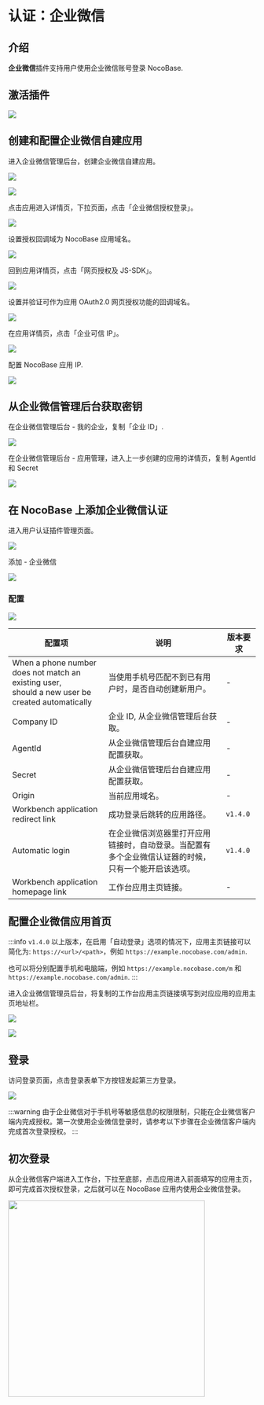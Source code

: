 # 认证：企业微信

<PluginInfo commercial="true" name="wecom"></PluginInfo>

## 介绍

**企业微信**插件支持用户使用企业微信账号登录 NocoBase.

## 激活插件

![](https://static-docs.nocobase.com/202406272056962.png)

## 创建和配置企业微信自建应用

进入企业微信管理后台，创建企业微信自建应用。

![](https://static-docs.nocobase.com/202406272101321.png)

![](https://static-docs.nocobase.com/202406272102087.png)

点击应用进入详情页，下拉页面，点击「企业微信授权登录」。

![](https://static-docs.nocobase.com/202406272104655.png)

设置授权回调域为 NocoBase 应用域名。

![](https://static-docs.nocobase.com/202406272105662.png)

回到应用详情页，点击「网页授权及 JS-SDK」。

![](https://static-docs.nocobase.com/202406272107063.png)

设置并验证可作为应用 OAuth2.0 网页授权功能的回调域名。

![](https://static-docs.nocobase.com/202406272107899.png)

在应用详情页，点击「企业可信 IP」。

![](https://static-docs.nocobase.com/202406272108834.png)

配置 NocoBase 应用 IP.

![](https://static-docs.nocobase.com/202406272109805.png)

## 从企业微信管理后台获取密钥

在企业微信管理后台 - 我的企业，复制「企业 ID」.

![](https://static-docs.nocobase.com/202406272111637.png)

在企业微信管理后台 - 应用管理，进入上一步创建的应用的详情页，复制 AgentId 和 Secret

![](https://static-docs.nocobase.com/202406272122322.png)

## 在 NocoBase 上添加企业微信认证

进入用户认证插件管理页面。

![](https://static-docs.nocobase.com/202406272115044.png)

添加 - 企业微信

![](https://static-docs.nocobase.com/202406272115805.png)

### 配置

![](https://static-docs.nocobase.com/202412041459250.png)

| 配置项                                                                                                | 说明                                                                                                 | 版本要求 |
| ----------------------------------------------------------------------------------------------------- | ---------------------------------------------------------------------------------------------------- | -------- |
| When a phone number does not match an existing user, <br />should a new user be created automatically | 当使用手机号匹配不到已有用户时，是否自动创建新用户。                                                   | -        |
| Company ID                                                                                            | 企业 ID, 从企业微信管理后台获取。                                                                      | -        |
| AgentId                                                                                               | 从企业微信管理后台自建应用配置获取。                                                                   | -        |
| Secret                                                                                                | 从企业微信管理后台自建应用配置获取。                                                                   | -        |
| Origin                                                                                                | 当前应用域名。                                                                                         | -        |
| Workbench application redirect link                                                                   | 成功登录后跳转的应用路径。                                                                             | `v1.4.0` |
| Automatic login                                                                                       | 在企业微信浏览器里打开应用链接时，自动登录。当配置有多个企业微信认证器的时候，只有一个能开启该选项。 | `v1.4.0` |
| Workbench application homepage link                                                                   | 工作台应用主页链接。                                                                                   | -        |

## 配置企业微信应用首页

:::info
`v1.4.0` 以上版本，在启用「自动登录」选项的情况下，应用主页链接可以简化为: `https://<url>/<path>`，例如 `https://example.nocobase.com/admin`.

也可以将分别配置手机和电脑端，例如 `https://example.nocobase.com/m` 和 `https://example.nocobase.com/admin`.
:::

进入企业微信管理员后台，将复制的工作台应用主页链接填写到对应应用的应用主页地址栏。

![](https://static-docs.nocobase.com/202406272123631.png)

![](https://static-docs.nocobase.com/202406272123048.png)

## 登录

访问登录页面，点击登录表单下方按钮发起第三方登录。

![](https://static-docs.nocobase.com/202406272124608.png)

:::warning
由于企业微信对于手机号等敏感信息的权限限制，只能在企业微信客户端内完成授权。第一次使用企业微信登录时，请参考以下步骤在企业微信客户端内完成首次登录授权。
:::

## 初次登录

从企业微信客户端进入工作台，下拉至底部，点击应用进入前面填写的应用主页，即可完成首次授权登录，之后就可以在 NocoBase 应用内使用企业微信登录。

<img src="https://static-docs.nocobase.com/202406272131113.png" width="400" />
